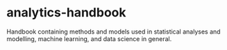# analytics-handbook
Handbook containing methods and models used in statistical analyses and modelling, machine learning, and data science in general.

